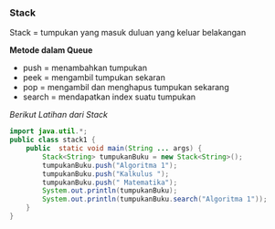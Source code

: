 ### Stack  


Stack = tumpukan yang masuk duluan yang keluar belakangan 

**Metode dalam Queue**

- push = menambahkan tumpukan 
- peek = mengambil tumpukan sekaran
- pop = mengambil dan menghapus tumpukan sekarang
- search = mendapatkan index suatu tumpukan 
	
*Berikut Latihan dari Stack*
  
```java
import java.util.*;
public class stack1 {
    public  static void main(String ... args) {
        Stack<String> tumpukanBuku = new Stack<String>();
        tumpukanBuku.push("Algoritma 1");
        tumpukanBuku.push("Kalkulus ");
        tumpukanBuku.push(" Matematika");
        System.out.println(tumpukanBuku);
        System.out.println(tumpukanBuku.search("Algoritma 1"));
    }
}
 ```
